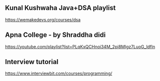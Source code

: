 ## Kunal Kushwaha Java+DSA playlist
https://wemakedevs.org/courses/dsa

## Apna College - by Shraddha didi
https://youtube.com/playlist?list=PLqKxQCHnoi34M_2pi8MIgz7LuoG_ldfln 

## Interview tutorial
https://www.interviewbit.com/courses/programming/ 
